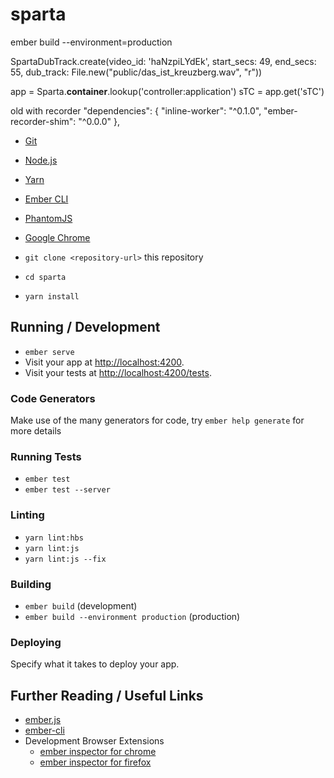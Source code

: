 # sparta

ember build --environment=production

SpartaDubTrack.create(video_id: 'haNzpiLYdEk', start_secs: 49, end_secs: 55, dub_track: File.new("public/das_ist_kreuzberg.wav", "r"))

app = Sparta.__container__.lookup('controller:application')
sTC = app.get('sTC')

old with recorder
  "dependencies": {
    "inline-worker": "^0.1.0",
    "ember-recorder-shim": "^0.0.0"
  },

* [Git](https://git-scm.com/)
* [Node.js](https://nodejs.org/)
* [Yarn](https://yarnpkg.com/)
* [Ember CLI](https://ember-cli.com/)
* [PhantomJS](http://phantomjs.org/)
* [Google Chrome](https://google.com/chrome/)

* `git clone <repository-url>` this repository
* `cd sparta`
* `yarn install`

## Running / Development

* `ember serve`
* Visit your app at [http://localhost:4200](http://localhost:4200).
* Visit your tests at [http://localhost:4200/tests](http://localhost:4200/tests).

### Code Generators

Make use of the many generators for code, try `ember help generate` for more details

### Running Tests

* `ember test`
* `ember test --server`

### Linting

* `yarn lint:hbs`
* `yarn lint:js`
* `yarn lint:js --fix`

### Building

* `ember build` (development)
* `ember build --environment production` (production)

### Deploying

Specify what it takes to deploy your app.

## Further Reading / Useful Links

* [ember.js](https://emberjs.com/)
* [ember-cli](https://ember-cli.com/)
* Development Browser Extensions
  * [ember inspector for chrome](https://chrome.google.com/webstore/detail/ember-inspector/bmdblncegkenkacieihfhpjfppoconhi)
  * [ember inspector for firefox](https://addons.mozilla.org/en-US/firefox/addon/ember-inspector/)
